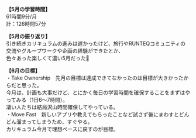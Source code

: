 **【5月の学習時間】**<br>
61時間9分/月<br>
計：126時間57分<br>

**【5月の振り返り】**<br>
引き続きカリキュラムの進みは遅かったけど、旅行やRUNTEQコミュニティの交流やグループワークや企画の経験ができたとか、<br>
色々あった楽しくて濃い5月だった🎏<br>

**【6月の目標】**<br>
・Take Ownership　先月の目標は達成できてなかったのは目標が大きかったからだと思った。<br>
今月は、計画も大事だけど、とにかく毎日の学習時間を確保することをまずはやってみる（1日6〜7時間）。<br>
凄い人たちは結局沢山時間確保してやっている。<br>
・Move Fast　新しいアプリや教えてもらったことなど試さず後にまわすとどんどん溜まってしまうため、すぐやる。<br>
カリキュラム今月で理想ペースに戻すのが目標。<br>
